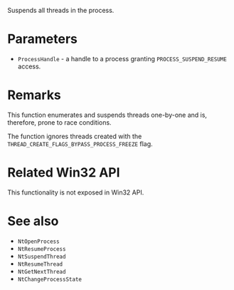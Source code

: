 Suspends all threads in the process.

# Parameters
 - `ProcessHandle` - a handle to a process granting `PROCESS_SUSPEND_RESUME` access.

# Remarks
This function enumerates and suspends threads one-by-one and is, therefore, prone to race conditions.

The function ignores threads created with the `THREAD_CREATE_FLAGS_BYPASS_PROCESS_FREEZE` flag.

# Related Win32 API
This functionality is not exposed in Win32 API.

# See also
 - `NtOpenProcess`
 - `NtResumeProcess`
 - `NtSuspendThread`
 - `NtResumeThread`
 - `NtGetNextThread`
 - `NtChangeProcessState`
